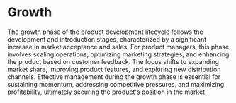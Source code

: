 # Growth

The growth phase of the product development lifecycle follows the development and introduction stages, characterized by a significant increase in market acceptance and sales. For product managers, this phase involves scaling operations, optimizing marketing strategies, and enhancing the product based on customer feedback. The focus shifts to expanding market share, improving product features, and exploring new distribution channels. Effective management during the growth phase is essential for sustaining momentum, addressing competitive pressures, and maximizing profitability, ultimately securing the product's position in the market.